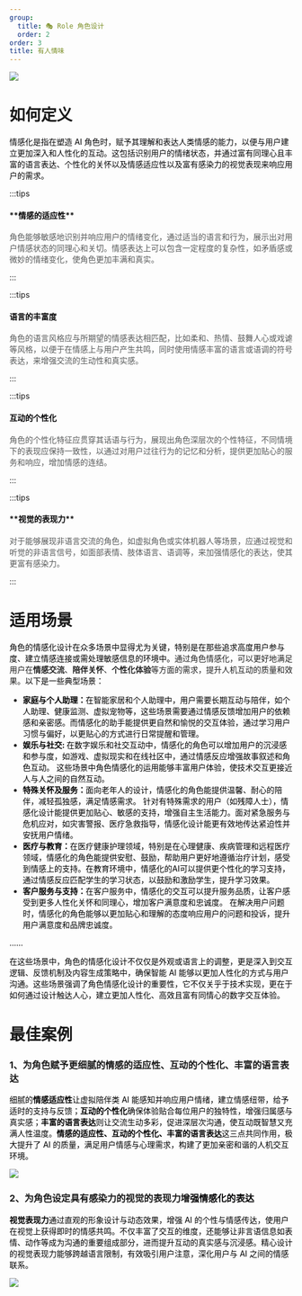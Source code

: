 ```yaml
---
group:
  title: 🎭 Role 角色设计
  order: 2
order: 3
title: 有人情味
---
```


![](https://mdn.alipayobjects.com/huamei_iwk9zp/afts/img/A*y-DHRIdTUp8AAAAAAAAAAAAADgCCAQ/fmt.webp)

<h1 id="tlm3h">如何定义</h1>

<font style="color:rgb(6, 6, 7);">情感化是指在塑造 AI 角色时，赋予其理解和表达人类情感的能力，以便与用户建立更加深入和人性化的互动。这包括识别用户的情绪状态，并通过富有同理心且丰富的语言表达、个性化的关怀以及情感适应性以及富有感染力的视觉表现来响应用户的需求。</font>

:::tips

<h4 id="ABlyY">**<font style="color:rgb(6, 6, 7);">情感的适应性</font>**</h4>

<font style="color:#585A5A;">角色能够敏感地识别并响应用户的情绪变化，通过适当的语言和行为，展示出对用户情感状态的同理心和关切。情感表达上可以包含一定程度的复杂性，如矛盾感或微妙的情绪变化，使角色更加丰满和真实。</font>

:::

:::tips

<h4 id="xY7Mw"><font style="color:rgb(6, 6, 7);">语言的丰富度</font></h4>

<font style="color:#585A5A;">角色的语言风格应与所期望的情感表达相匹配，比如柔和、热情、鼓舞人心或戏谑等风格，以便于在情感上与用户产生共鸣，同时使用情感丰富的语言或语调的符号表达，来增强交流的生动性和真实感。</font>

:::

:::tips

<h4 id="xtFnF"><font style="color:rgb(6, 6, 7);">互动的个性化</font></h4>

<font style="color:#585A5A;">角色的个性化特征应贯穿其话语与行为，展现出角色深层次的个性特征，不同情境下的表现应保持一致性，以通过对用户过往行为的记忆和分析，提供更加贴心的服务和响应，增加情感的连结。</font>

:::

:::tips

<h4 id="FYI7d">**<font style="color:rgb(6, 6, 7);">视觉的表现力</font>**</h4>

<font style="color:#585A5A;">对于能够展现非语言交流的角色，如虚拟角色或实体机器人等场景，应通过视觉和听觉的非语言信号，如面部表情、肢体语言、语调等，来加强情感化的表达，使其更富有感染力。</font>

:::

<h1 id="fSFbL">适用场景</h1>

<font style="color:rgb(0, 0, 0);">角色的情感化设计在众多场景中显得尤为关键，特别是在那些追求高度用户参与度、建立情感连接或需处理敏感信息的环境中。</font><font style="color:rgb(34, 34, 34);">通过角色情感化，可以更好地满足用户在</font>**<font style="color:rgb(34, 34, 34);">情感交流</font>**<font style="color:rgb(34, 34, 34);">、</font>**<font style="color:rgb(34, 34, 34);">陪伴关怀</font>**<font style="color:rgb(34, 34, 34);">、</font>**<font style="color:rgb(34, 34, 34);">个性化体验</font>**<font style="color:rgb(34, 34, 34);">等方面的需求，提升人机互动的质量和效果。</font><font style="color:rgb(0, 0, 0);">以下是一些典型场景： </font>

- **<font style="color:rgb(0, 0, 0);">家庭与个人助理：</font>**<font style="color:rgb(0, 0, 0);">在智能家居和个人助理中，用户需要长期互动与陪伴，如个人助理、健康监测、虚拟宠物等，这些场景需要通过情感反馈增加用户的依赖感和亲密感。而情感化的助手能提供更自然和愉悦的交互体验，通过学习用户习惯与偏好，以更贴心的方式进行日常提醒和管理。</font>
- **<font style="color:rgb(0, 0, 0);">娱乐与社交: </font>**<font style="color:rgb(0, 0, 0);">在数字娱乐和社交互动中，情感化的角色可以增加用户的沉浸感和参与度，如游戏、虚拟现实和在线社区中，通过情感反应增强故事叙述和角色互动。 这些场景中角色情感化的运用能够丰富用户体验，使技术交互更接近人与人之间的自然互动。</font>
- **<font style="color:rgb(0, 0, 0);">特殊关怀及服务：</font>**<font style="color:rgb(0, 0, 0);">面向老年人的设计，情感化的角色能提供温馨、耐心的陪伴，减轻孤独感，满足情感需求。 针对有特殊需求的用户（如残障人士），情感化设计能提供更加贴心、敏感的支持，增强自主生活能力。面对紧急服务与危机应对，如灾害警报、医疗急救指导，情感化设计能更有效地传达紧迫性并安抚用户情绪。</font>
- **<font style="color:rgb(0, 0, 0);">医疗与教育：</font>**<font style="color:rgb(0, 0, 0);">在医疗健康护理领域，特别是在心理健康、疾病管理和远程医疗领域，情感化的角色能提供安慰、鼓励，帮助用户更好地遵循治疗计划，感受到情感上的支持。在教育环境中，情感化的AI可以提供更个性化的学习支持，通过情感反应匹配学生的学习状态，以鼓励和激励学生，提升学习效果。 </font>
- **<font style="color:rgb(0, 0, 0);">客户服务与支持：</font>**<font style="color:rgb(0, 0, 0);">在客户服务中，情感化的交互可以提升服务品质，让客户感受到更多人性化关怀和同理心，增加客户满意度和忠诚度。 在解决用户问题时，情感化的角色能够以更加贴心和理解的态度响应用户的问题和投诉，提升用户满意度和品牌忠诚度。 </font>

<font style="color:rgb(0, 0, 0);"> ……</font>

<font style="color:rgb(0, 0, 0);">在这些场景中，角色的情感化设计不仅仅是外观或语言上的调整，更是深入到交互逻辑、反馈机制及内容生成策略中，确保智能 AI 能够以更加人性化的方式与用户沟通。这些场景强调了角色情感化设计的重要性，它不仅关乎于技术实现，更在于如何通过设计触达人心，建立更加人性化、高效且富有同情心的数字交互体验。 </font>

<h1 id="ZHGtv">最佳案例</h1>

<h3 id="BoUWZ">1、为角色赋予更细腻的情感的适应性、互动的个性化、丰富的语言表达</h3>

<font style="color:rgb(0, 0, 0);">细腻的</font>**<font style="color:rgb(0, 0, 0);">情感适应性</font>**<font style="color:rgb(0, 0, 0);">让虚拟陪伴类 AI 能感知并响应用户情绪，建立情感纽带，给予适时的支持与反馈；</font>**<font style="color:rgb(0, 0, 0);">互动的个性化</font>**<font style="color:rgb(0, 0, 0);">确保体验贴合每位用户的独特性，增强归属感与真实感；</font>**<font style="color:rgb(0, 0, 0);">丰富的语言表达</font>**<font style="color:rgb(0, 0, 0);">则让交流生动多彩，促进深层次沟通，使互动既智慧又充满人性温度。</font>**<font style="color:rgb(0, 0, 0);">情感的适应性、互动的个性化、丰富的语言表达</font>**<font style="color:rgb(0, 0, 0);">这三点共同作用，极大提升了 AI 的质量，满足用户情感与心理需求，构建了更加亲密和谐的人机交互环境。</font>

![](https://mdn.alipayobjects.com/huamei_iwk9zp/afts/img/A*n-oTTJjH_fIAAAAAAAAAAAAADgCCAQ/fmt.webp)

<font style="color:rgb(6, 6, 7);"></font>

<h3 id="VqEpR">2、为角色设定具有感染力的视觉的表现力增<font style="color:rgb(6, 6, 7);">强情感化的表达</font></h3>

**<font style="color:rgb(0, 0, 0);">视觉表现力</font>**<font style="color:rgb(0, 0, 0);">通过直观的形象设计与动态效果，增强 AI 的个性与情感传达，使用户在视觉上获得即时的情感共鸣。不仅丰富了交互的维度，还能够让非言语信息如表情、动作等成为沟通的重要组成部分，进而提升互动的真实感与沉浸感。精心设计的视觉表现力能够跨越语言限制，有效吸引用户注意，深化用户与 AI 之间的情感联系。</font>

![](https://mdn.alipayobjects.com/huamei_iwk9zp/afts/img/A*hsuNSKkBNycAAAAAAAAAAAAADgCCAQ/fmt.webp)
